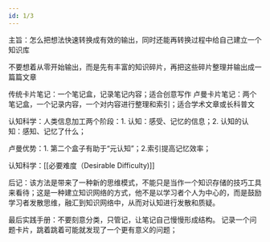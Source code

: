 ```yaml
---
id: 1/3
---
```

主旨：怎么把想法快速转换成有效的输出，同时还能再转换过程中给自己建立一个知识库

不要想着从零开始输出，而是先有丰富的知识碎片，再把这些碎片整理并输出成一篇篇文章

传统卡片笔记：一个笔记盒，记录笔记内容；适合创意写作
卢曼卡片笔记：两个笔记盒，一个记录内容，一个对内容进行整理和索引；适合学术文章或长科普文

认知科学：人类信息加工两个阶段：1. 认知：感受、记忆的信息；2. 认知的认知：感知、记忆了什么；

卢曼优势：1. 第二个盒子有助于“元认知”；2.索引提高记忆效率；

认知科学：[[必要难度（Desirable Difficulty)]]

后记：该方法是带来了一种新的思维模式，不能只是当作一个知识存储的技巧工具来看待；这是一种建立知识网络的方式，他不是以学习者个人为中心的，而是鼓励学习者发散思维，融汇到知识网络中，从而对认知进行发散和质疑。

最后实践手册：不要刻意分类，只管记，让笔记自己慢慢形成结构。
记录一个问题卡片，跳着跳着可能就发现了一个更有意义的问题；